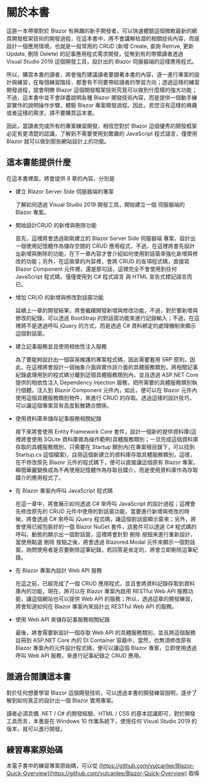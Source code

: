 # 關於本書

這是一本帶領對於 Blazor 有興趣的新手開發者，可以快速體驗這個微軟最新的網頁開發框架技術的開發過程，在這本書中，將不會講解枯澀的相關技術內容，而是設計一個應用情境，也就是一般常用的 CRUD (新增 Create, 查詢 Retrive, 更新 Update, 刪除 Delete) 的記事應用程式需求開發，從無到有的帶領讀者透過 Visual Studio 2019 這個開發工具，設計出的 Blazor 伺服器端的這樣應用程式。

所以，購買本書的讀者，將會強烈建議讀者要跟著本書的內容，逐一進行專案的設計與練習，在每個練習階段，都會有不同要帶給讀者的學習方向；透過這樣的練習開發過程，就會明瞭 Blazor 這個開發框架技術究竟可以做到什麼樣的強大功能；不過，這本書中並不會詳盡說明各種 Blazor 開發技術內容，而是提供一個動手練習實作的說明操作步驟，體驗 Blazor 專案開發過程。因此，若您沒有這樣的興趣或者這樣的需求，請不要購買這本書。

因此，當讀者完成所有的專案練習開發，相信您對於 Blazor 這個優秀的開發框架必定有更清楚的認識，了解到不需要使用到繁雜的 JavaScript 程式語言，僅使用 Blazor 就可以做到那些網站設計上的功能。

## 這本書能提供什麼

在這本書裡面，將會提供 8 章的內容，分別是

* 建立 Blazor Server Side 伺服器端的專案
  
  了解如何透過 Visual Studio 2019 開發工具，開始建立一個 伺服器端的 Blazor 專案。

* 開始設計CRUD 的新增與刪除功能

  首先，這裡將會透過剛剛建立的  Blazor Server Side 伺服器端 專案，設計出一個使用記憶體作為儲存空間的 CRUD 應用程式，不過，在這裡將會先設計出新增與刪除的功能，在下一章內容才會介紹如何使用對話窗來強化新增與修改的功能；另外，在這兩章的內容裡，會將 CRUD 的各項程式碼，直接寫 Blazor Component 元件裡，還是那句話，這裡完全不會使用到任何 JavaScript 程式碼，僅僅使用到 C# 程式語言 與 HTML 宣告式標記語言而已。

* 增加 CRUD 的新增與修改對話窗功能

  延續上一章的開發結果，將會繼續開發新增與修改功能，不過，對於要新增與修改的紀錄，可以透過 BootStrap 的對話窗功能來進行記錄輸入；不過，在這裡將不是透過呼叫 jQuery 的方式，而是透過 C# 資料綁定的處理機制來顯示這個對話窗。

* 建立記事服務並且使用相依性注入服務

  為了要能夠設計出一個容易維護的專案程式碼，因此需要套用 SRP 原則，因此，在這裡將會設計一個抽象介面與實作該介面的具體服務類別，將相關記事紀錄處理用到的程式碼分離到這個具體服務類別內，並且透過 ASP.NET Core 提供的相依性注入 Dependency Injection 服務，把所需要的具體服務類別執行個體，注入到 Blazor Component 元件內，如此，便可以在 Blazor 元件內使用這個具體服務類別物件，來進行 CRUD 的存取。透過這樣的設計技巧，可以讓這個專案具有高度鬆散耦合關係。

* 使用資料庫來儲存記事服務相關紀錄

  接下來將會使用 Entity Framework Core 套件，設計一個新的提供資料庫(這裡將會使用 SQLite 資料庫做為操作範例)具體服務類別；一旦完成這個資料庫存取的具體服務類別，只需要在 Startup 類別內(在專案根目錄下，可以找到 Startup.cs 這個檔案)，註冊這個新建立的資料庫存取具體服務類別，這樣，在不修改原先 Blazor 元件的程式碼下，便可以直接讓這個原有 Blazor 專案，瞬間華麗變換成為不再使用記憶體作為存取目媒介，而是使用資料庫作為存取媒介的應用程式了。

* 在 Blazor 專案內呼叫 JavaScript 程式碼

  在這一章中，將會展示如何透過 C# 來呼叫 JavaScript 的設計過程；這裡會先修改原先的 CRUD 元件中使用的對話窗功能，當要進行新增與修改的時候，將會透過 C# 來呼叫 jQuery 程式碼，讓這個對話窗顯示窗來；另外，將會使用已經包裝好的一個 Blazor NuGet 套件，該套件可以透過 C# 程式碼的呼叫，動態的顯示出一個對話窗，這裡將會針對 刪除 按鈕來進行重新設計，當使用點選 刪除 按鈕之後，將會透過 Blazored.Modal 元件來顯示一個對話窗，詢問使用者是否要刪除這筆紀錄，若回答是肯定的，將會立即刪除這筆紀錄。

* 在 Blazor 專案內設計 Web API 服務

  在這之前，已經完成了一個 CRUD 應用程式，並且會將資料記錄存取到資料庫內的功能，現在，將可以在 Blazor 專案內啟用 RESTful Web API 服務功能，讓這個網站也可以提供 Web API 的服務；所以，透過這章的開發練習，將會知道如何在 Blazor 專案內來設計出 RESTful Web API 的服務。

* 使用 Web API 來儲存記事服務相關紀錄

  最後，將會需要新設計一個存取 Web API 的具體服務類別，並且將這個服務註冊到 ASP.NET Core 內的 DI Container 容器中，當然，也無須修改原有 Blazor 專案內的元件設計程式碼，便可以讓這個 Blazor 專案，立即使用透過呼叫 Web API 服務，來進行記事紀錄之 CRUD 應用。

## 誰適合閱讀這本書

對於任何想要學習 Blazor 這個開發技術，可以透過本書的開發練習說明，逐步了解到如何真正的設計出一個 Blazor 實用專案。

讀者必須具備 .NET / C# 的開發經驗、HTML / CSS 的基本認識即可，對於開發工具而言，本書是在 Windows 10 作業系統下，使用任何 Visual Studio 2019 的版本，就可以進行開發。

## 練習專案原始碼

本電子書中的練習專案原始碼，可以從 [https://github.com/vulcanlee/Blazor-Quick-Overview](https://github.com/vulcanlee/Blazor-Quick-Overview) 取得

